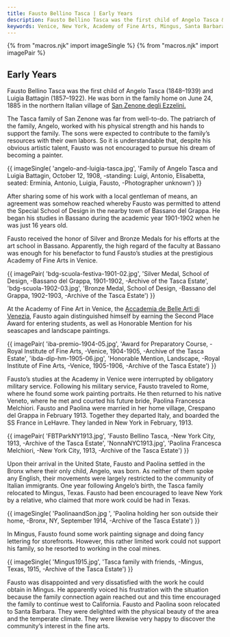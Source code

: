 ```yaml
---
title: Fausto Bellino Tasca | Early Years
description: Fausto Bellino Tasca was the first child of Angelo Tasca & Luigia Battagin. He was born on June 24, 1885 in the Italian village of San Zenone degli Ezzelini.
keywords: Venice, New York, Academy of Fine Arts, Mingus, Santa Barbara
---
```

{% from "macros.njk" import imageSingle %}
{% from "macros.njk" import imagePair %}

## Early Years

Fausto Bellino Tasca was the first child of Angelo Tasca (1848&#8211;1939) and Luigia Battagin (1857&#8211;1922). He was born in the family home on June 24, 1885 in the northern Italian village of <a href="https://en.wikipedia.org/wiki/San_Zenone_degli_Ezzelini" target="_blank" rel="noreferrer">San Zenone degli Ezzelini.</a>

The Tasca family of San Zenone was far from well-to-do. The patriarch of the family, Angelo, worked with his physical strength and his hands to support the family. The sons were expected to contribute to the family’s resources with their own labors. So it is understandable that, despite his obvious artistic talent, Fausto was not encouraged to pursue his dream of becoming a painter.

{{ imageSingle(
'angelo-and-luigia-tasca.jpg',
'Family of Angelo Tasca and Luigia Battagin, October 12, 1908, -standing: Luigi, Antonio, Elisabetta, seated: Erminia, Antonio, Luigia, Fausto, -Photographer unknown')
}}

After sharing some of his work with a local gentleman of means, an agreement was somehow reached whereby Fausto was permitted to attend the Special School of Design in the nearby town of Bassano del Grappa. He began his studies in Bassano during the academic year 1901-1902 when he was just 16 years old.

Fausto received the honor of Silver and Bronze Medals for his efforts at the art school in Bassano. Apparently, the high regard of the faculty at Bassano was enough for his benefactor to fund Fausto’s studies at the prestigious Academy of Fine Arts in Venice.

{{ imagePair(
'bdg-scuola-festiva-1901-02.jpg',
'Silver Medal, School of Design, -Bassano del Grappa, 1901-1902, -Archive of the Tasca Estate',
'bdg-scuola-1902-03.jpg',
'Bronze Medal, School of Design, -Bassano del Grappa, 1902-1903, -Archive of the Tasca Estate')
}}

At the Academy of Fine Art in Venice, the <a href="https://www.accademiavenezia.it/" target="_blank" rel="noreferrer">Accademia de Belle Arti di Venezia</a>, Fausto again distinguished himself by earning the Second Place Award for entering students, as well as Honorable Mention for his seascapes and landscape paintings.

{{ imagePair(
'iba-premio-1904-05.jpg',
'Award for Preparatory Course, -Royal Institute of Fine Arts, -Venice, 1904-1905, -Archive of the Tasca Estate',
'ibda-dip-hm-1905-06.jpg',
'Honorable Mention, Landscape, -Royal Institute of Fine Arts, -Venice, 1905-1906, -Archive of the Tasca Estate')
}}

Fausto’s studies at the Academy in Venice were interrupted by obligatory military service. Following his military service, Fausto traveled to Rome, where he found some work painting portraits. He then returned to his native Veneto, where he met and courted his future bride, Paolina Francesca Melchiori. Fausto and Paolina were married in her home village, Crespano del Grappa in February 1913. Together they departed Italy, and boarded the SS France in LeHavre. They landed in New York in February, 1913.

{{ imagePair(
'FBTParkNY1913.jpg',
'Fausto Bellino Tasca, -New York City, 1913, -Archive of the Tasca Estate',
'NonnaNYC1913.jpg',
'Paolina Francesca Melchiori, -New York City, 1913, -Archive of the Tasca Estate')
}}

Upon their arrival in the United State, Fausto and Paolina settled in the Bronx where their only child, Angelo, was born. As neither of them spoke any English, their movements were largely restricted to the community of Italian immigrants. One year following Angelo’s birth, the Tasca family relocated to Mingus, Texas. Fausto had been encouraged to leave New York by a relative, who claimed that more work could be had in Texas.

{{ imageSingle(
'PaolinaandSon.jpg ',
'Paolina holding her son outside their home, -Bronx, NY, September 1914, -Archive of the Tasca Estate')
}}

In Mingus, Fausto found some work painting signage and doing fancy lettering for storefronts. However, this rather limited work could not support his family, so he resorted to working in the coal mines.

{{ imageSingle(
'Mingus1915.jpg',
'Tasca family with friends, -Mingus, Texas, 1915, -Archive of the Tasca Estate')
}}

Fausto was disappointed and very dissatisfied with the work he could obtain in Mingus. He apparently voiced his frustration with the situation because the family connection again reached out and this time encouraged the family to continue west to California. Fausto and Paolina soon relocated to Santa Barbara. They were delighted with the physical beauty of the area and the temperate climate. They were likewise very happy to discover the community’s interest in the fine arts.
